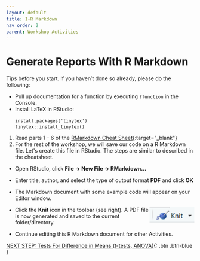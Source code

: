 ```yaml
---
layout: default
title: 1-R Markdown
nav_order: 2
parent: Workshop Activities
---
```


# Generate Reports With R Markdown

Tips before you start. If you haven’t done so already, please do the following:
-   Pull up documentation for a function by executing `?function` in the Console.
-   Install LaTeX in RStudio:
    ```
    install.packages('tinytex')
    tinytex::install_tinytex()
    ```

1. Read parts 1 - 6 of the [RMarkdown Cheat Sheet](https://rstudio.com/wp-content/uploads/2015/02/rmarkdown-cheatsheet.pdf){:target="_blank"}
2. For the rest of the workshop, we will save our code on a R Markdown file. Let's create this file in RStudio. The steps are similar to described in the cheatsheet.
-   Open RStudio, click **File -> New File -> RMarkdown...**
-   Enter title, author, and select the type of output format **PDF** and click **OK**
-   The Markdown document with some example code will appear on your Editor window.

    <img src="images/act-1/icon.png" alt="small icon" style="float:right;width:120px;">

-   Click the **Knit** icon in the toolbar (see right). A PDF file is now generated and saved to the current folder/directory.
-   Continue editing this R Markdown document for other Activities.

[NEXT STEP: Tests For Difference in Means (t-tests, ANOVA)](act-2.html){: .btn .btn-blue }
